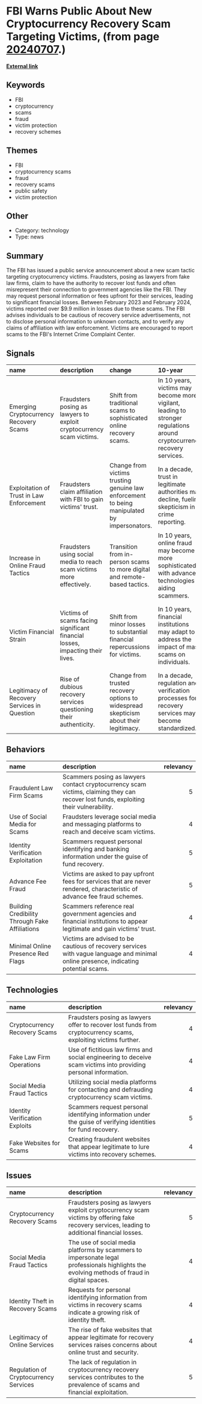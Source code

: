 # __FBI Warns Public About New Cryptocurrency Recovery Scam Targeting Victims__, (from page [20240707](https://kghosh.substack.com/p/20240707).)

__[External link](https://www.ic3.gov/Media/Y2024/PSA240624)__



## Keywords

* FBI
* cryptocurrency
* scams
* fraud
* victim protection
* recovery schemes

## Themes

* FBI
* cryptocurrency scams
* fraud
* recovery scams
* public safety
* victim protection

## Other

* Category: technology
* Type: news

## Summary

The FBI has issued a public service announcement about a new scam tactic targeting cryptocurrency victims. Fraudsters, posing as lawyers from fake law firms, claim to have the authority to recover lost funds and often misrepresent their connection to government agencies like the FBI. They may request personal information or fees upfront for their services, leading to significant financial losses. Between February 2023 and February 2024, victims reported over $9.9 million in losses due to these scams. The FBI advises individuals to be cautious of recovery service advertisements, not to disclose personal information to unknown contacts, and to verify any claims of affiliation with law enforcement. Victims are encouraged to report scams to the FBI's Internet Crime Complaint Center.

## Signals

| name                                        | description                                                                  | change                                                                                      | 10-year                                                                                                                 | driving-force                                                                                             |   relevancy |
|:--------------------------------------------|:-----------------------------------------------------------------------------|:--------------------------------------------------------------------------------------------|:------------------------------------------------------------------------------------------------------------------------|:----------------------------------------------------------------------------------------------------------|------------:|
| Emerging Cryptocurrency Recovery Scams      | Fraudsters posing as lawyers to exploit cryptocurrency scam victims.         | Shift from traditional scams to sophisticated online recovery scams.                        | In 10 years, victims may become more vigilant, leading to stronger regulations around cryptocurrency recovery services. | The increasing prevalence of cryptocurrency investments and scams drives the emergence of recovery scams. |           5 |
| Exploitation of Trust in Law Enforcement    | Fraudsters claim affiliation with FBI to gain victims' trust.                | Change from victims trusting genuine law enforcement to being manipulated by impersonators. | In a decade, trust in legitimate authorities may decline, fueling skepticism in crime reporting.                        | The ongoing rise in scams and misuse of law enforcement names creates a culture of distrust.              |           4 |
| Increase in Online Fraud Tactics            | Fraudsters using social media to reach scam victims more effectively.        | Transition from in-person scams to more digital and remote-based tactics.                   | In 10 years, online fraud may become more sophisticated, with advanced technologies aiding scammers.                    | The growing reliance on digital communication opens new avenues for fraudulent activities.                |           5 |
| Victim Financial Strain                     | Victims of scams facing significant financial losses, impacting their lives. | Shift from minor losses to substantial financial repercussions for victims.                 | In 10 years, financial institutions may adapt to address the impact of mass scams on individuals.                       | Growing financial desperation among victims may push them to seek any possible recovery options.          |           4 |
| Legitimacy of Recovery Services in Question | Rise of dubious recovery services questioning their authenticity.            | Change from trusted recovery options to widespread skepticism about their legitimacy.       | In a decade, regulation and verification processes for recovery services may become standardized.                       | The need for consumer protection in financial recovery services amid rampant fraud.                       |           4 |

## Behaviors

| name                                           | description                                                                                                                           |   relevancy |
|:-----------------------------------------------|:--------------------------------------------------------------------------------------------------------------------------------------|------------:|
| Fraudulent Law Firm Scams                      | Scammers posing as lawyers contact cryptocurrency scam victims, claiming they can recover lost funds, exploiting their vulnerability. |           5 |
| Use of Social Media for Scams                  | Fraudsters leverage social media and messaging platforms to reach and deceive scam victims.                                           |           4 |
| Identity Verification Exploitation             | Scammers request personal identifying and banking information under the guise of fund recovery.                                       |           5 |
| Advance Fee Fraud                              | Victims are asked to pay upfront fees for services that are never rendered, characteristic of advance fee fraud schemes.              |           5 |
| Building Credibility Through Fake Affiliations | Scammers reference real government agencies and financial institutions to appear legitimate and gain victims' trust.                  |           4 |
| Minimal Online Presence Red Flags              | Victims are advised to be cautious of recovery services with vague language and minimal online presence, indicating potential scams.  |           4 |

## Technologies

| name                           | description                                                                                                     |   relevancy |
|:-------------------------------|:----------------------------------------------------------------------------------------------------------------|------------:|
| Cryptocurrency Recovery Scams  | Fraudsters posing as lawyers offer to recover lost funds from cryptocurrency scams, exploiting victims further. |           4 |
| Fake Law Firm Operations       | Use of fictitious law firms and social engineering to deceive scam victims into providing personal information. |           4 |
| Social Media Fraud Tactics     | Utilizing social media platforms for contacting and defrauding cryptocurrency scam victims.                     |           4 |
| Identity Verification Exploits | Scammers request personal identifying information under the guise of verifying identities for fund recovery.    |           5 |
| Fake Websites for Scams        | Creating fraudulent websites that appear legitimate to lure victims into recovery schemes.                      |           4 |

## Issues

| name                                  | description                                                                                                                                  |   relevancy |
|:--------------------------------------|:---------------------------------------------------------------------------------------------------------------------------------------------|------------:|
| Cryptocurrency Recovery Scams         | Fraudsters posing as lawyers exploit cryptocurrency scam victims by offering fake recovery services, leading to additional financial losses. |           5 |
| Social Media Fraud Tactics            | The use of social media platforms by scammers to impersonate legal professionals highlights the evolving methods of fraud in digital spaces. |           4 |
| Identity Theft in Recovery Scams      | Requests for personal identifying information from victims in recovery scams indicate a growing risk of identity theft.                      |           4 |
| Legitimacy of Online Services         | The rise of fake websites that appear legitimate for recovery services raises concerns about online trust and security.                      |           4 |
| Regulation of Cryptocurrency Services | The lack of regulation in cryptocurrency recovery services contributes to the prevalence of scams and financial exploitation.                |           5 |